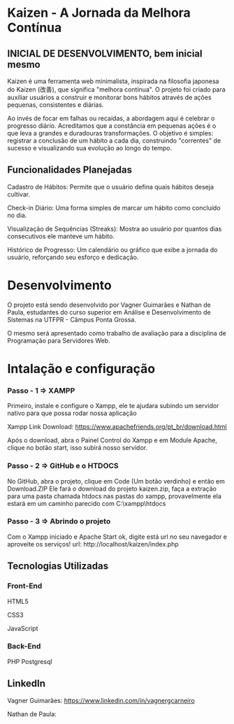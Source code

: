 # Kaizen - A Jornada da Melhora Contínua

## INICIAL DE DESENVOLVIMENTO, bem inicial mesmo
 Kaizen é uma ferramenta web minimalista, inspirada na filosofia japonesa do Kaizen (改善), que significa "melhora contínua". O projeto foi criado para auxiliar usuários a construir e monitorar bons hábitos através de ações pequenas, consistentes e diárias.

Ao invés de focar em falhas ou recaídas, a abordagem aqui é celebrar o progresso diário. Acreditamos que a constância em pequenas ações é o que leva a grandes e duradouras transformações. O objetivo é simples: registrar a conclusão de um hábito a cada dia, construindo "correntes" de sucesso e visualizando sua evolução ao longo do tempo.

## Funcionalidades Planejadas
Cadastro de Hábitos: Permite que o usuário defina quais hábitos deseja cultivar.

Check-in Diário: Uma forma simples de marcar um hábito como concluído no dia.

Visualização de Sequências (Streaks): Mostra ao usuário por quantos dias consecutivos ele manteve um hábito.

Histórico de Progresso: Um calendário ou gráfico que exibe a jornada do usuário, reforçando seu esforço e dedicação.

# Desenvolvimento
O projeto está sendo desenvolvido por Vagner Guimarães e Nathan de Paula, estudantes do curso superior em Análise e Desenvolvimento de Sistemas na UTFPR - Câmpus Ponta Grossa.

O mesmo será apresentado como trabalho de avaliação para a disciplina de Programação para Servidores Web.
# Intalação e configuração
### Passo - 1 => XAMPP

Primeiro, instale e configure o Xampp, ele te ajudara subindo um servidor nativo para que possa rodar nossa aplicação

Xampp Link Download: https://www.apachefriends.org/pt_br/download.html

Após o download, abra o Painel Control do Xampp e em Module Apache, clique no botão start, isso subirá nosso servidor.

### Passo - 2 => GitHub e o HTDOCS
No GitHub, abra o projeto, clique em Code (Um botão verdinho) e então em Download.ZIP
Ele fará o download do projeto kaizen.zip, faça a extração para uma pasta chamada htdocs nas pastas do xampp, provavelmente ela estará em um caminho parecido com C:\xampp\htdocs

### Passo - 3 => Abrindo o projeto
Com o Xampp iniciado e Apache Start ok, digite está url no seu navegador e aproveite os serviços!
url: http://localhost/kaizen/index.php

## Tecnologias Utilizadas
### Front-End
HTML5

CSS3

JavaScript


### Back-End
PHP
Postgresql

## LinkedIn
Vagner Guimarães: https://www.linkedin.com/in/vagnergcarneiro

Nathan de Paula:
